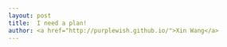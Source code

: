 ```yaml
---
layout: post
title:  I need a plan!
author: <a href="http://purplewish.github.io/">Xin Wang</a>
---
```

